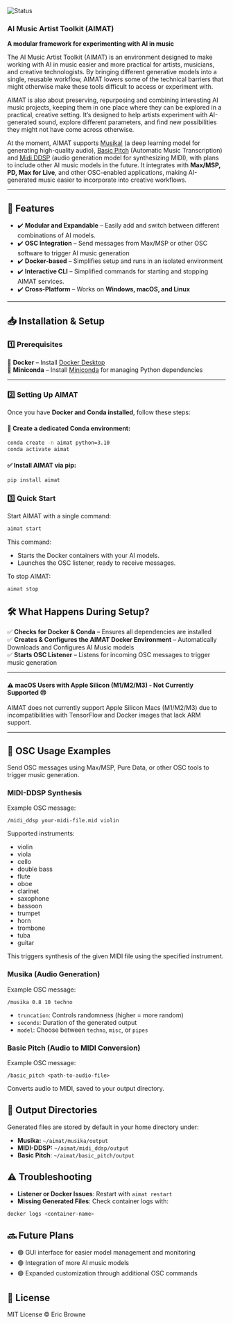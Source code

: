 ![Status](https://img.shields.io/badge/status-in%20development-orange)
### AI Music Artist Toolkit (AIMAT)

**A modular framework for experimenting with AI in music**  

The AI Music Artist Toolkit (AIMAT) is an environment designed to make working with AI in music easier and more practical for artists, musicians, and creative technologists. By bringing different generative models into a single, reusable workflow, AIMAT lowers some of the technical barriers that might otherwise make these tools difficult to access or experiment with.

AIMAT is also about preserving, repurposing and combining interesting AI music projects, keeping them in one place where they can be explored in a practical, creative setting. It’s designed to help artists experiment with AI-generated sound, explore different parameters, and find new possibilities they might not have come across otherwise.

At the moment, AIMAT supports [Musika!](https://github.com/marcoppasini/musika) (a deep learning model for generating high-quality audio), [Basic Pitch](https://github.com/spotify/basic-pitch) (Automatic Music Transcription) and [Midi DDSP](https://github.com/magenta/midi-ddsp) (audio generation model for synthesizing MIDI), with plans to include other AI music models in the future. It integrates with **Max/MSP, PD, Max for Live**, and other OSC-enabled applications, making AI-generated music easier to incorporate into creative workflows.

---

## 🚀 Features  
- ✔️ **Modular and Expandable** – Easily add and switch between different combinations of AI models.
- ✔️ **OSC Integration** – Send messages from Max/MSP or other OSC software to trigger AI music generation  
- ✔️ **Docker-based** – Simplifies setup and runs in an isolated environment  
- ✔️ **Interactive CLI** – Simplified commands for starting and stopping AIMAT services.  
- ✔️ **Cross-Platform** – Works on **Windows, macOS, and Linux**  

---

## 📥 Installation & Setup  

### **1️⃣ Prerequisites**  

🔹 **Docker** – Install [Docker Desktop](https://www.docker.com/products/docker-desktop)  
🔹 **Miniconda** – Install [Miniconda](https://docs.conda.io/en/latest/miniconda.html) for managing Python dependencies  

---

### **2️⃣ Setting Up AIMAT**  

Once you have **Docker and Conda installed**, follow these steps:  

#### 🐍 **Create a dedicated Conda environment:**
```bash
conda create -n aimat python=3.10
conda activate aimat
```

#### ✅ **Install AIMAT via pip:**
```bash
pip install aimat
```
### **3️⃣ Quick Start**  

Start AIMAT with a single command:

```bash
aimat start
```

This command:
- Starts the Docker containers with your AI models.
- Launches the OSC listener, ready to receive messages.

To stop AIMAT:

```bash
aimat stop
```

## 🛠️ What Happens During Setup?  
✅ **Checks for Docker & Conda** – Ensures all dependencies are installed  
✅ **Creates & Configures the AIMAT Docker Environment** – Automatically Downloads and Configures AI Music models  
✅ **Starts OSC Listener** – Listens for incoming OSC messages to trigger music generation  

---
#### ⚠️ macOS Users with Apple Silicon (M1/M2/M3) - Not Currently Supported 😢

AIMAT does not currently support Apple Silicon Macs (M1/M2/M3) due to incompatibilities with TensorFlow and Docker images that lack ARM support.

---

## 🎵 OSC Usage Examples

Send OSC messages using Max/MSP, Pure Data, or other OSC tools to trigger music generation.

### MIDI-DDSP Synthesis

Example OSC message:

```osc
/midi_ddsp your-midi-file.mid violin
```

Supported instruments:
- violin
- viola
- cello
- double bass
- flute
- oboe
- clarinet
- saxophone
- bassoon
- trumpet
- horn
- trombone
- tuba
- guitar

This triggers synthesis of the given MIDI file using the specified instrument.

### Musika (Audio Generation)

Example OSC message:

```
/musika 0.8 10 techno
```

- `truncation`: Controls randomness (higher = more random)
- `seconds`: Duration of the generated output
- `model`: Choose between `techno`, `misc`, or `pipes`

### Basic Pitch (Audio to MIDI Conversion)

Example OSC message:

```
/basic_pitch <path-to-audio-file>
```

Converts audio to MIDI, saved to your output directory.

## 📂 Output Directories

Generated files are stored by default in your home directory under:
- **Musika:** `~/aimat/musika/output`
- **MIDI-DDSP:** `~/aimat/midi_ddsp/output`
- **Basic Pitch**: `~/aimat/basic_pitch/output`

## ⚠️ Troubleshooting

- **Listener or Docker Issues**: Restart with `aimat restart`
- **Missing Generated Files**: Check container logs with:

```bash
docker logs <container-name>
```

## 🔜 Future Plans

- 🟢 GUI interface for easier model management and monitoring
- 🟢 Integration of more AI music models
- 🟢 Expanded customization through additional OSC commands

## 📜 License

MIT License © Eric Browne
